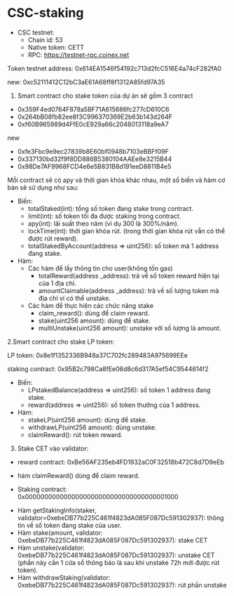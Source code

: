 # CSC-staking

- CSC testnet:
  + Chain id: 53
  + Native token: CETT
  + RPC: https://testnet-rpc.coinex.net

Token testnet address: 0x614EA1546f54192c713d2fcC516E4a74cF282fA0

new: 0xc52111412C12bC3aE61A68ff8f1312A85fd97A35
   

1. Smart contract cho stake token của dự án sẽ gồm 3 contract
  - 0x359F4ed0764F878a5BF71A615686fc277cD610C6
  - 0x264bB08fb82ee8f3C996370369E2b63b143d264F
  - 0xf60B965989d4FfE0cE929a66c2048013118a9eA7
  
  new

  - 0xfe3Fbc9e9ec27839b8E60bf0948b7103eBBFf09F
  - 0x337130bd32f9f8DD886B5380104AAEe8e3215B44
  - 0x98De7AF9968FCD4e6e5B831B8d191eeD8811B4e5
  
  
  Mỗi contract sẽ có apy và thời gian khóa khác nhau, một số biến và hàm cơ bản sẽ sử dụng như sau:
  - Biến:
    + totalStaked(int): tổng số token đang stake trong contract. 
    + limit(int): số token tối đa được staking trong contract.
    + apy(int): lãi suất theo năm (ví dụ 300 là 300%/năm).
    + lockTime(int): thời gian khóa rút. (trong thời gian khóa rút vẫn có thể được rút reward).
    + totalStakedByAccount(address => uint256): số token mà 1 address đang stake.
  - Hàm:
    + Các hàm để lấy thông tin cho user(không tốn gas)
      + totalReward(address _address): trả về số token reward hiện tại của 1 địa chỉ.
      + amountClaimable(address _address): trả về số lượng token mà địa chỉ ví có thể unstake.
    + Các hàm để thực hiện các chức năng stake
      + claim_reward(): dùng để claim reward.
      + stake(uint256 amount): dùng để stake.
      + multiUnstake(uint256 amount): unstake với số lượng là amount.

2.Smart contract cho stake LP token:

LP token: 0x8e1f1352336B948a37C702fc289483A975699EEe

staking contract: 0x95B2c798Ca8fEe06d8c6d317A5ef54C9544614f2

- Biến:
  + LPstakedBalance(address => uint256): số token 1 address đang stake.
  + reward(address => uint256): số token thưởng của 1 address.
- Hàm:
  + stakeLP(uint256 amount): dùng để stake.
  + withdrawLP(uint256 amount): dùng unstake.
  + claimReward(): rút token reward.

3. Stake CET vào validator:
 - reward contract: 0xBe56AF235eb4FD1932aC0F32518b472C8d7D9eEb
 + hàm claimReward() dùng để claim reward.

- Staking contract: 0x0000000000000000000000000000000000001000
+ Hàm getStakingInfo(staker, validator=0xebeDB77b225C461f4823dA085F087Dc591302937): thông tin về số token đang stake của user.
+ Hàm stake(amount, validator: 0xebeDB77b225C461f4823dA085F087Dc591302937): stake CET
+ Hàm unstake(validator: 0xebeDB77b225C461f4823dA085F087Dc591302937): unstake CET (phần này cần 1 cửa sổ thông báo là sau khi unstake 72h mới được rút token).
+ Hàm withdrawStaking(validator: 0xebeDB77b225C461f4823dA085F087Dc591302937): rút phần unstake 
